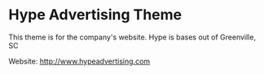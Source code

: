 <h1>Hype Advertising Theme</h1>
<p>This theme is for the company's website. Hype is bases out of Greenville, SC</p>
<p>Website: <a href="http://www.hypeadvertising.com">http://www.hypeadvertising.com</a></p>  